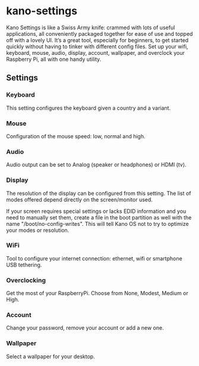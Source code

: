 # kano-settings


Kano Settings is like a Swiss Army knife: crammed with lots of useful applications, all conveniently packaged together for ease of use and topped off with a lovely UI. It’s a great tool, especially for beginners, to get started quickly without having to tinker with different config files. Set up your wifi, keyboard, mouse, audio, display, account, wallpaper, and overclock your Raspberry Pi, all with one handy utility.

## Settings


### Keyboard

This setting configures the keyboard given a country and a variant.

### Mouse

Configuration of the mouse speed: low, normal and high.

### Audio

Audio output can be set to Analog (speaker or headphones) or HDMI (tv).

### Display

The resolution of the display can be configured from this setting. The list of modes offered depend directly on the screen/monitor used.

If your screen requires special settings or lacks EDID information and you need to manually set them,
create a file in the boot partition as well with the name "/boot/no-config-writes". This will tell Kano OS not to try to optimize
your modes or resolution.

### WiFi

Tool to configure your internet connection: ethernet, wifi or smartphone USB tethering.

### Overclocking

Get the most of your RaspberryPi. Choose from None, Modest, Medium or High.

### Account

Change your password, remove your account or add a new one.

### Wallpaper

Select a wallpaper for your desktop.
